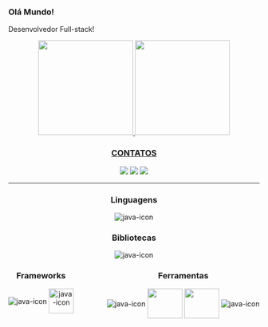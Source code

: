 
<h3> Olá Mundo!</h3>

Desenvolvedor Full-stack!

<div align="center">

  <a href="https://github.com/kaiquiBenevenutti">
  <img height="190em" src="https://github-readme-stats.vercel.app/api?username=kaiquiBenevenutti&show_icons=true&theme=dark&"/>

  <img height="190em" src="https://github-readme-stats.vercel.app/api/top-langs/?username=kaiquiBenevenutti&layout=compact&langs_count=11&theme=dark"/>

</div>


<div align="center" >
  <h3>CONTATOS</h3>
  <a href="https://www.linkedin.com/in/kaiquibenevenutti/" target="_blank"><img src="https://img.shields.io/badge/LinkedIn-0077B5?style=for-the-badge&logo=linkedin&logoColor=white" target="_blank"></a>
  <a href="https://www.instagram.com/kaiqui_r_benevenutti/" target="_blank"><img src="https://img.shields.io/badge/Instagram-E4405F?style=for-the-badge&logo=instagram&logoColor=white" target="_blank"></a>
<a href="mailto: benevenuttikaiqui@gmail.com" target="_blank"><img src="https://img.shields.io/badge/Gmail-D14836?style=for-the-badge&logo=gmail&logoColor=white"></a>
</div>

<hr>

<div align="center">
  <h3>Linguagens </h3>
  <img align="center"  alt="java-icon" src="https://skillicons.dev/icons?i=cs,java,js&theme=light"/>
</div>

<div align="center">
  <h3>Bibliotecas </h3>
  <img align="center"  alt="java-icon" src="https://skillicons.dev/icons?i=react&theme=light"/>
</div>


<div align="center" style="display: flex; justify-content: space-between; width: 100%">
  
<div align="center" >
  <h3>Frameworks</h3>
<img align="center"  alt="java-icon" src="https://skillicons.dev/icons?i=dotnet,bootstrap&theme=light"/>
  <img align="center" height="50" width="50" alt="java-icon" src="https://github.com/campusMVP/dotnetCoreLogoPack/blob/master/Entity%20Framework%20Core/Bitmap%20RGB/Bitmap-MEDIUM_Entity-Framework-Core-Logo_2colors_Square_Boxed_RGB.png?raw=true"/>
</div>

<div align="center">
  <h3>Ferramentas</h3>
  <img align="center"  alt="java-icon" src="https://skillicons.dev/icons?i=html,css,wasm,visualstudio,vscode,androidstudio,rider,webstorm,idea,git,github,postman,nodejs,vercel&theme=light"/>
  <img align="center" height="60" width="70" src="https://cdn.jsdelivr.net/gh/devicons/devicon/icons/nuget/nuget-original-wordmark.svg" />
  <img align="center" height="60" width="70" src="https://cdn.jsdelivr.net/gh/devicons/devicon/icons/microsoftsqlserver/microsoftsqlserver-plain-wordmark.svg" />
  <img align="center"  alt="java-icon" src="https://skillicons.dev/icons?i=mysql,sqlite&theme=light"/>
</div>
</div>
